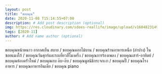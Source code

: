 ```yaml
---
layout: post
title: "ขอบคุณ"
date: 2020-11-08 T15:14:55+07:00
description: # Add post description (optional)
img: https://res.cloudinary.com/sdees-reallife/image/upload/v1604823149/IMG_3657.jpg # Add image post (optional)
tags: [2020-11]
author: # Add name author (optional)
---
```

ขอบคุณหน้าหนาว อากาศเย็น สบาย / ขอบคุณดอกไม้บาน / ขอบคุณร้านอาหารเหนือ (ลำปาง) ในซอยแมงโก้ / ขอบคุณวันศุกร์และรถเที่ยวสี่โมงครึ่ง / ขอบคุณการร้องเพลง / ขอบคุณเสาร์-อาทิตย์ / ขอบคุณห้องครัวใหม่ / ขอบคุณกบ อ๊บ-อ๊บ / ขอบคุณมูลนิธิกระจกเงา / ขอบคุณปิ๊ / ขอบคุณโรงอาหาร / ขอบคุณอาหารอินเดีย / ขอบคุณ piano

<i class="fa fa-child" style="color:plum"></i>

